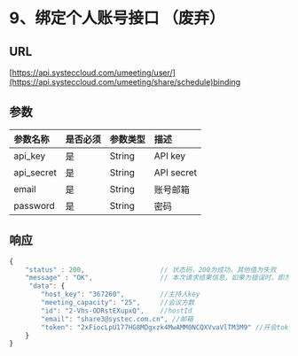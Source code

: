 # 9、绑定个人账号接口 （废弃）

## URL

[https://api.systeccloud.com/umeeting/user/](https://api.systeccloud.com/umeeting/share/schedule)binding

## 参数

| 参数名称 | 是否必须 | 参数类型 | 描述 |
| :--- | :--- | :--- | :--- |
| api\_key | 是 | String | API key |
| api\_secret | 是 | String | API secret |
| email | 是 | String | 账号邮箱 |
| password | 是 | String | 密码 |

## 响应

```javascript
{
    "status" : 200,                   // 状态码，200为成功，其他值为失败
    "message" : "OK",                 // 本次请求结果信息，如果为错误时，即为详细的错误信息 
     "data": {
        "host_key": "367260",         //主持人key
        "meeting_capacity": "25",     //会议方数
        "id": "2-Vhs-ODRstEXupxQ",    //hostId
        "email": "share3@systec.com.cn", //邮箱
        "token": "2xFiocLpU177HG8MDgxzk4MwAMM0NCQXVvaVlTM3M9" //开会token
    }  
}
```

